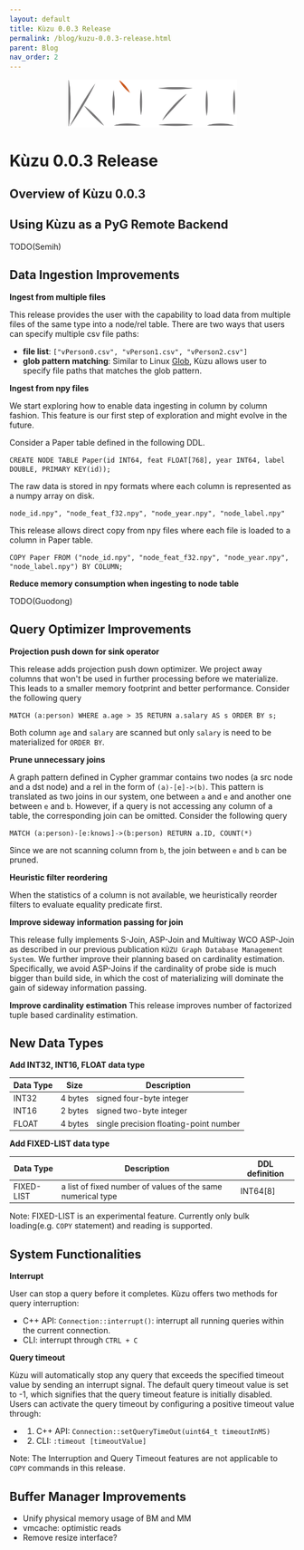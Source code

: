 ```yaml
---
layout: default
title: Kùzu 0.0.3 Release
permalink: /blog/kuzu-0.0.3-release.html
parent: Blog
nav_order: 2
---
```


<p align="center">
  <a href="https://github.com/kuzudb/kuzu"><img src="/img/kuzu-logo.png" width="300"></a>
</p>

<p align="center">
  <a href="https://github.com/kuzudb/kuzu" class="btn fs-5 mb-4 mb-md-0"><i class="fa-brands fa-github"></i></a>
  <a href="https://join.slack.com/t/kuzudb/shared_invite/zt-1qgxnn8ed-9LL7rfKozijOtvw5HyWDlQ" class="btn fs-5 mb-4 mb-md-0"><i class="fa-brands fa-slack"></i></a>
  <a href="https://twitter.com/kuzudb" class="btn fs-5 mb-4 mb-md-0"><i class="fa-brands fa-twitter"></i></a>
</p>

# Kùzu 0.0.3 Release

## Overview of Kùzu 0.0.3

## Using Kùzu as a PyG Remote Backend
TODO(Semih)

## Data Ingestion Improvements

**Ingest from multiple files**

This release provides the user with the capability to load data from multiple files of the same type into a node/rel table. There are two ways that users can specify multiple csv file paths:
  - **file list**: `["vPerson0.csv", "vPerson1.csv", "vPerson2.csv"]`
  - **glob pattern matching**: Similar to Linux [Glob](https://man7.org/linux/man-pages/man7/glob.7.html), Kùzu allows user to specify file paths that matches the glob pattern.

**Ingest from npy files**

We start exploring how to enable data ingesting in column by column fashion. This feature is our first step of exploration and might evolve in the future. 

Consider a Paper table defined in the following DDL.
```
CREATE NODE TABLE Paper(id INT64, feat FLOAT[768], year INT64, label DOUBLE, PRIMARY KEY(id));
```
The raw data is stored in npy formats where each column is represented as a numpy array on disk. 
```
node_id.npy", "node_feat_f32.npy", "node_year.npy", "node_label.npy"
```
This release allows direct copy from npy files where each file is loaded to a column in Paper table.
```
COPY Paper FROM ("node_id.npy", "node_feat_f32.npy", "node_year.npy", "node_label.npy") BY COLUMN;
```

**Reduce memory consumption when ingesting to node table**

TODO(Guodong)

## Query Optimizer Improvements

**Projection push down for sink operator**

This release adds projection push down optimizer. We project away columns that won't be used in further processing before we materialize. This leads to a smaller memory footprint and better performance.
Consider the following query
```
MATCH (a:person) WHERE a.age > 35 RETURN a.salary AS s ORDER BY s;
```
Both column `age` and `salary` are scanned but only `salary` is need to be materialized for `ORDER BY`.

**Prune unnecessary joins**

A graph pattern defined in Cypher grammar contains two nodes (a src node and a dst node) and a rel in the form of `(a)-[e]->(b)`. This pattern is translated as two joins in our system, one between `a` and `e` and another one between `e` and `b`. However, if a query is not accessing any column of a table, the corresponding join can be omitted. 
Consider the following query
```
MATCH (a:person)-[e:knows]->(b:person) RETURN a.ID, COUNT(*)
```
Since we are not scanning column from `b`, the join between `e` and `b` can be pruned.

**Heuristic filter reordering**

When the statistics of a column is not available, we heuristically reorder filters to evaluate equality predicate first.

**Improve sideway information passing for join**

This release fully implements S-Join, ASP-Join and Multiway WCO ASP-Join as described in our previous publication `KÙZU Graph Database Management System`. We further improve their planning based on cardinality estimation. Specifically, we avoid ASP-Joins if the cardinality of probe side is much bigger than build side, in which the cost of materializing will dominate the gain of sideway information passing.

**Improve cardinality estimation**
This release improves number of factorized tuple based cardinality estimation.

## New Data Types

**Add INT32, INT16, FLOAT data type**

| Data Type | Size | Description |
| --- | --- | --- |
| INT32| 4 bytes | signed four-byte integer |
| INT16| 2 bytes | signed two-byte integer |
| FLOAT | 4 bytes | single precision floating-point number |

**Add FIXED-LIST data type** 

| Data Type | Description | DDL definition |
| --- | --- | --- | 
| FIXED-LIST | a list of fixed number of values of the same numerical type | INT64[8] |

Note: FIXED-LIST is an experimental feature. Currently only bulk loading(e.g. `COPY` statement) and reading is supported.

## System Functionalities

**Interrupt** 

User can stop a query before it completes. Kùzu offers two methods for query interruption:
  - C++ API: `Connection::interrupt()`: interrupt all running queries within the current connection.
  - CLI: interrupt through `CTRL + C`

**Query timeout** 

Kùzu will automatically stop any query that exceeds the specified timeout value by sending an interrupt signal. The default query timeout value is set to -1, which signifies that the query timeout feature is initially disabled. Users can activate the query timeout by configuring a positive timeout value through:
  - 1. C++ API: `Connection::setQueryTimeOut(uint64_t timeoutInMS)`
  - 2. CLI: `:timeout [timeoutValue]`

Note: The Interruption and Query Timeout features are not applicable to `COPY` commands in this release.

## Buffer Manager Improvements
- Unify physical memory usage of BM and MM
- vmcache: optimistic reads
- Remove resize interface?
